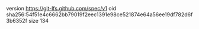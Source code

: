 version https://git-lfs.github.com/spec/v1
oid sha256:54f51e4c6662bb79019f2eec1391e98ce521874e64a56ee19df782d6f3b6352f
size 134
